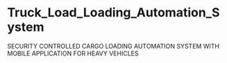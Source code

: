 # Truck_Load_Loading_Automation_System
SECURITY CONTROLLED CARGO LOADING AUTOMATION SYSTEM WITH MOBILE APPLICATION FOR HEAVY VEHICLES
